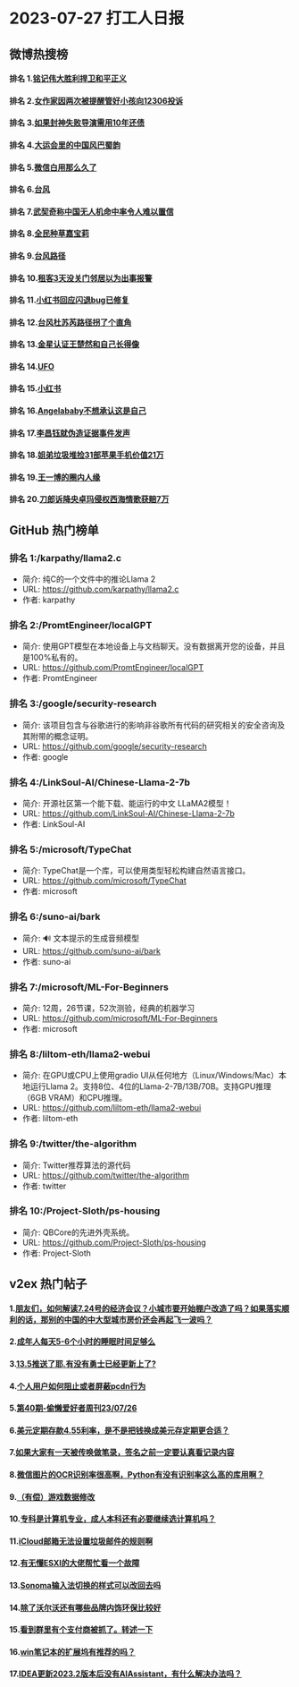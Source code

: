 # 2023-07-27 打工人日报


## 微博热搜榜

#### 排名 1.[铭记伟大胜利捍卫和平正义](https://s.weibo.com/weibo?q=铭记伟大胜利捍卫和平正义)
#### 排名 2.[女作家因两次被提醒管好小孩向12306投诉](https://s.weibo.com/weibo?q=女作家因两次被提醒管好小孩向12306投诉)
#### 排名 3.[如果封神失败导演需用10年还债](https://s.weibo.com/weibo?q=如果封神失败导演需用10年还债)
#### 排名 4.[大运会里的中国风巴蜀韵](https://s.weibo.com/weibo?q=大运会里的中国风巴蜀韵)
#### 排名 5.[微信白用那么久了](https://s.weibo.com/weibo?q=微信白用那么久了)
#### 排名 6.[台风](https://s.weibo.com/weibo?q=台风)
#### 排名 7.[武契奇称中国无人机命中率令人难以置信](https://s.weibo.com/weibo?q=武契奇称中国无人机命中率令人难以置信)
#### 排名 8.[全民种草嘉宝莉](https://s.weibo.com/weibo?q=全民种草嘉宝莉)
#### 排名 9.[台风路径](https://s.weibo.com/weibo?q=台风路径)
#### 排名 10.[租客3天没关门邻居以为出事报警](https://s.weibo.com/weibo?q=租客3天没关门邻居以为出事报警)
#### 排名 11.[小红书回应闪退bug已修复](https://s.weibo.com/weibo?q=小红书回应闪退bug已修复)
#### 排名 12.[台风杜苏芮路径拐了个直角](https://s.weibo.com/weibo?q=台风杜苏芮路径拐了个直角)
#### 排名 13.[金星认证王楚然和自己长得像](https://s.weibo.com/weibo?q=金星认证王楚然和自己长得像)
#### 排名 14.[UFO](https://s.weibo.com/weibo?q=UFO)
#### 排名 15.[小红书](https://s.weibo.com/weibo?q=小红书)
#### 排名 16.[Angelababy不想承认这是自己](https://s.weibo.com/weibo?q=Angelababy不想承认这是自己)
#### 排名 17.[李昌钰就伪造证据事件发声](https://s.weibo.com/weibo?q=李昌钰就伪造证据事件发声)
#### 排名 18.[姐弟垃圾堆捡31部苹果手机价值21万](https://s.weibo.com/weibo?q=姐弟垃圾堆捡31部苹果手机价值21万)
#### 排名 19.[王一博的圈内人缘](https://s.weibo.com/weibo?q=王一博的圈内人缘)
#### 排名 20.[刀郎诉降央卓玛侵权西海情歌获赔7万](https://s.weibo.com/weibo?q=刀郎诉降央卓玛侵权西海情歌获赔7万)
## GitHub 热门榜单

### 排名 1:/karpathy/llama2.c
- 简介: 纯C的一个文件中的推论Llama 2
- URL: https://github.com/karpathy/llama2.c
- 作者: karpathy 

### 排名 2:/PromtEngineer/localGPT
- 简介: 使用GPT模型在本地设备上与文档聊天。没有数据离开您的设备，并且是100%私有的。
- URL: https://github.com/PromtEngineer/localGPT
- 作者: PromtEngineer 

### 排名 3:/google/security-research
- 简介: 该项目包含与谷歌进行的影响非谷歌所有代码的研究相关的安全咨询及其附带的概念证明。
- URL: https://github.com/google/security-research
- 作者: google 

### 排名 4:/LinkSoul-AI/Chinese-Llama-2-7b
- 简介: 开源社区第一个能下载、能运行的中文 LLaMA2模型！
- URL: https://github.com/LinkSoul-AI/Chinese-Llama-2-7b
- 作者: LinkSoul-AI 

### 排名 5:/microsoft/TypeChat
- 简介: TypeChat是一个库，可以使用类型轻松构建自然语言接口。
- URL: https://github.com/microsoft/TypeChat
- 作者: microsoft 

### 排名 6:/suno-ai/bark
- 简介: 🔊 文本提示的生成音频模型
- URL: https://github.com/suno-ai/bark
- 作者: suno-ai 

### 排名 7:/microsoft/ML-For-Beginners
- 简介: 12周，26节课，52次测验，经典的机器学习
- URL: https://github.com/microsoft/ML-For-Beginners
- 作者: microsoft 

### 排名 8:/liltom-eth/llama2-webui
- 简介: 在GPU或CPU上使用gradio UI从任何地方（Linux/Windows/Mac）本地运行Llama 2。支持8位、4位的Llama-2-7B/13B/70B。支持GPU推理（6GB VRAM）和CPU推理。
- URL: https://github.com/liltom-eth/llama2-webui
- 作者: liltom-eth 

### 排名 9:/twitter/the-algorithm
- 简介: Twitter推荐算法的源代码
- URL: https://github.com/twitter/the-algorithm
- 作者: twitter 

### 排名 10:/Project-Sloth/ps-housing
- 简介: QBCore的先进外壳系统。
- URL: https://github.com/Project-Sloth/ps-housing
- 作者: Project-Sloth 

## v2ex 热门帖子

#### 1.[朋友们，如何解读7.24号的经济会议？小城市要开始棚户改造了吗？如果落实顺利的话，那别的中国的中大型城市房价还会再起飞一波吗？](https://www.v2ex.com/t/960065#reply37)
#### 2.[成年人每天5-6个小时的睡眠时间足够么](https://www.v2ex.com/t/960074#reply11)
#### 3.[13.5推送了耶.有没有勇士已经更新上了?](https://www.v2ex.com/t/960070#reply8)
#### 4.[个人用户如何阻止或者屏蔽pcdn行为](https://www.v2ex.com/t/960068#reply6)
#### 5.[第40期-偷懒爱好者周刊23/07/26](https://www.v2ex.com/t/960061#reply4)
#### 6.[美元定期存款4.55利率，是不是把钱换成美元存定期更合适？](https://www.v2ex.com/t/960069#reply4)
#### 7.[如果大家有一天被传唤做笔录，签名之前一定要认真看记录内容](https://www.v2ex.com/t/960076#reply4)
#### 8.[微信图片的OCR识别率很高啊，Python有没有识别率这么高的库用啊？](https://www.v2ex.com/t/960062#reply3)
#### 9.[（有偿）游戏数据修改](https://www.v2ex.com/t/960066#reply3)
#### 10.[专科是计算机专业，成人本科还有必要继续选计算机吗？](https://www.v2ex.com/t/960075#reply3)
#### 11.[iCloud邮箱无法设置垃圾邮件的规则啊](https://www.v2ex.com/t/960063#reply2)
#### 12.[有无懂ESXI的大佬帮忙看一个故障](https://www.v2ex.com/t/960072#reply2)
#### 13.[Sonoma输入法切换的样式可以改回去吗](https://www.v2ex.com/t/960064#reply1)
#### 14.[除了沃尔沃还有哪些品牌内饰环保比较好](https://www.v2ex.com/t/960067#reply1)
#### 15.[看到群里有个支付商被抓了。转述一下](https://www.v2ex.com/t/960078#reply1)
#### 16.[win笔记本的扩展坞有推荐的吗？](https://www.v2ex.com/t/960077#reply0)
#### 17.[IDEA更新2023.2版本后没有AIAssistant，有什么解决办法吗？](https://www.v2ex.com/t/960079#reply0)

